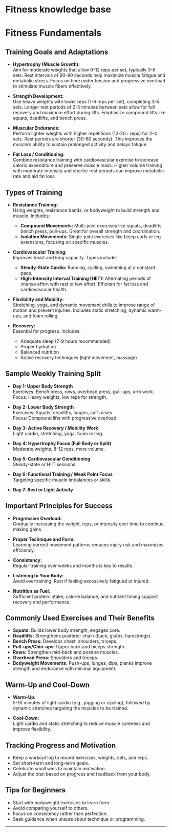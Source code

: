 # Fitness knowledge base
# Fitness Fundamentals

## Training Goals and Adaptations

- **Hypertrophy (Muscle Growth):**  
  Aim for moderate weights that allow 6-12 reps per set, typically 3-6 sets. Rest intervals of 60-90 seconds help maximize muscle fatigue and metabolic stress. Focus on time under tension and progressive overload to stimulate muscle fibers effectively.

- **Strength Development:**  
  Use heavy weights with lower reps (1-6 reps per set), completing 3-5 sets. Longer rest periods of 2-5 minutes between sets allow for full recovery and maximum effort during lifts. Emphasize compound lifts like squats, deadlifts, and bench press.

- **Muscular Endurance:**  
  Perform lighter weights with higher repetitions (12-20+ reps) for 2-4 sets. Rest periods are shorter (30-60 seconds). This improves the muscle’s ability to sustain prolonged activity and delays fatigue.

- **Fat Loss / Conditioning:**  
  Combine resistance training with cardiovascular exercise to increase caloric expenditure and preserve muscle mass. Higher volume training with moderate intensity and shorter rest periods can improve metabolic rate and aid fat loss.

## Types of Training

- **Resistance Training:**  
  Using weights, resistance bands, or bodyweight to build strength and muscle. Includes:
  - **Compound Movements:** Multi-joint exercises like squats, deadlifts, bench press, pull-ups. Great for overall strength and coordination.
  - **Isolation Movements:** Single-joint exercises like bicep curls or leg extensions, focusing on specific muscles.

- **Cardiovascular Training:**  
  Improves heart and lung capacity. Types include:
  - **Steady-State Cardio:** Running, cycling, swimming at a constant pace.
  - **High-Intensity Interval Training (HIIT):** Alternating periods of intense effort with rest or low effort. Efficient for fat loss and cardiovascular health.

- **Flexibility and Mobility:**  
  Stretching, yoga, and dynamic movement drills to improve range of motion and prevent injuries. Includes static stretching, dynamic warm-ups, and foam rolling.

- **Recovery:**  
  Essential for progress. Includes:
  - Adequate sleep (7-9 hours recommended)
  - Proper hydration
  - Balanced nutrition
  - Active recovery techniques (light movement, massage)

## Sample Weekly Training Split

- **Day 1: Upper Body Strength**  
  Exercises: Bench press, rows, overhead press, pull-ups, arm work.  
  Focus: Heavy weights, low reps for strength.

- **Day 2: Lower Body Strength**  
  Exercises: Squats, deadlifts, lunges, calf raises.  
  Focus: Compound lifts with progressive overload.

- **Day 3: Active Recovery / Mobility Work**  
  Light cardio, stretching, yoga, foam rolling.

- **Day 4: Hypertrophy Focus (Full Body or Split)**  
  Moderate weights, 8-12 reps, more volume.

- **Day 5: Cardiovascular Conditioning**  
  Steady-state or HIIT sessions.

- **Day 6: Functional Training / Weak Point Focus**  
  Targeting specific muscle imbalances or skills.

- **Day 7: Rest or Light Activity**

## Important Principles for Success

- **Progressive Overload:**  
  Gradually increasing the weight, reps, or intensity over time to continue making gains.

- **Proper Technique and Form:**  
  Learning correct movement patterns reduces injury risk and maximizes efficiency.

- **Consistency:**  
  Regular training over weeks and months is key to results.

- **Listening to Your Body:**  
  Avoid overtraining. Rest if feeling excessively fatigued or injured.

- **Nutrition as Fuel:**  
  Sufficient protein intake, calorie balance, and nutrient timing support recovery and performance.

## Commonly Used Exercises and Their Benefits

- **Squats:** Builds lower body strength, engages core.
- **Deadlifts:** Strengthens posterior chain (back, glutes, hamstrings).
- **Bench Press:** Develops chest, shoulders, triceps.
- **Pull-ups/Chin-ups:** Upper back and biceps strength.
- **Rows:** Strengthen mid-back and posture muscles.
- **Overhead Press:** Shoulders and triceps.
- **Bodyweight Movements:** Push-ups, lunges, dips, planks improve strength and endurance with minimal equipment.

## Warm-Up and Cool-Down

- **Warm-Up:**  
  5-10 minutes of light cardio (e.g., jogging or cycling), followed by dynamic stretches targeting the muscles to be trained.

- **Cool-Down:**  
  Light cardio and static stretching to reduce muscle soreness and improve flexibility.

## Tracking Progress and Motivation

- Keep a workout log to record exercises, weights, sets, and reps.
- Set short-term and long-term goals.
- Celebrate small wins to maintain motivation.
- Adjust the plan based on progress and feedback from your body.

## Tips for Beginners

- Start with bodyweight exercises to learn form.
- Avoid comparing yourself to others.
- Focus on consistency rather than perfection.
- Seek guidance when unsure about technique or programming.

---

